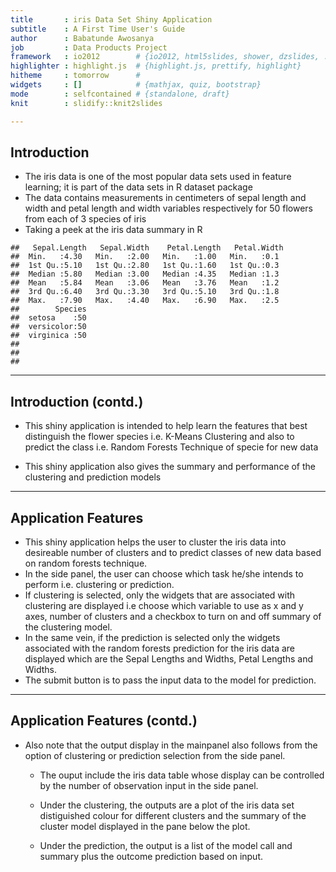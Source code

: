 ```yaml
---
title       : iris Data Set Shiny Application
subtitle    : A First Time User's Guide
author      : Babatunde Awosanya
job         : Data Products Project
framework   : io2012        # {io2012, html5slides, shower, dzslides, ...}
highlighter : highlight.js  # {highlight.js, prettify, highlight}
hitheme     : tomorrow      # 
widgets     : []            # {mathjax, quiz, bootstrap}
mode        : selfcontained # {standalone, draft}
knit        : slidify::knit2slides

---
```


## Introduction

* The iris data is one of the most popular data sets used in feature learning; it is part of the data sets in R dataset package
* The data contains measurements in centimeters of sepal length and width and petal length and width variables respectively for 50 flowers from each of 3 species of iris
* Taking a peek at the iris data summary in R

```
##   Sepal.Length   Sepal.Width    Petal.Length   Petal.Width 
##  Min.   :4.30   Min.   :2.00   Min.   :1.00   Min.   :0.1  
##  1st Qu.:5.10   1st Qu.:2.80   1st Qu.:1.60   1st Qu.:0.3  
##  Median :5.80   Median :3.00   Median :4.35   Median :1.3  
##  Mean   :5.84   Mean   :3.06   Mean   :3.76   Mean   :1.2  
##  3rd Qu.:6.40   3rd Qu.:3.30   3rd Qu.:5.10   3rd Qu.:1.8  
##  Max.   :7.90   Max.   :4.40   Max.   :6.90   Max.   :2.5  
##        Species  
##  setosa    :50  
##  versicolor:50  
##  virginica :50  
##                 
##                 
## 
```


---
 

## Introduction (contd.)

* This shiny application is intended to help learn the features that best distinguish the flower species i.e. K-Means Clustering and also to predict the class  i.e. Random Forests Technique of specie for new data 

* This shiny application also gives the summary and performance of the clustering and prediction models

---

## Application Features
* This shiny application helps the user to cluster the iris data into desireable number of clusters and to predict classes of new data based on random forests technique. 
* In the side panel, the user can choose which task he/she intends to perform i.e. clustering or prediction. 
* If clustering is selected, only the widgets that are associated with clustering are displayed i.e choose which variable to use as x and y axes, number of clusters and a checkbox to turn on and off summary of the clustering model. 
* In the same vein, if the prediction is selected only the widgets associated with the random forests prediction for the iris data are displayed which are the Sepal Lengths and Widths, Petal Lengths and Widths.
* The submit button is to pass the input data to the model for prediction. 

---

## Application Features (contd.)
* Also note that the output display in the mainpanel also follows from the option of clustering or prediction selection from the side panel. 

    - The ouput include the iris data table whose display can be controlled by the number of observation input in the side panel. 

    - Under the clustering, the outputs are a plot of the iris data set distiguished colour for different clusters and the summary of the cluster model displayed in the pane below the plot. 

    - Under the prediction, the output is a list of the model call and summary plus the outcome prediction based on input.




